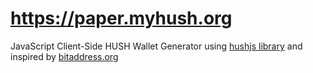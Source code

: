 # https://paper.myhush.org
JavaScript Client-Side HUSH Wallet Generator using [hushjs library](https://github.com/MyHush/hushjs) and inspired by [bitaddress.org](https://github.com/pointbiz/bitaddress.org)
